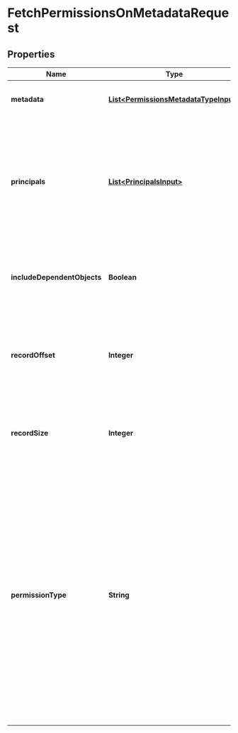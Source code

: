 

# FetchPermissionsOnMetadataRequest


## Properties

| Name | Type | Description | Notes |
|------------ | ------------- | ------------- | -------------|
|**metadata** | [**List&lt;PermissionsMetadataTypeInput&gt;**](PermissionsMetadataTypeInput.md) | GUID or name of the metadata object. |  |
|**principals** | [**List&lt;PrincipalsInput&gt;**](PrincipalsInput.md) | User or group objects for which you want to fetch permissions. If not specified, the API returns all users and groups that can access the specified metadata objects. |  [optional] |
|**includeDependentObjects** | **Boolean** | Indicates whether to fetch permissions of dependent metadata objects. |  [optional] |
|**recordOffset** | **Integer** | The starting record number from where the records should be included for each metadata type. |  [optional] |
|**recordSize** | **Integer** | The number of records that should be included for each metadata type. |  [optional] |
|**permissionType** | **String** | &lt;div&gt;Version: 10.3.0.cl or later &lt;/div&gt;  Specifies the type of permission. Valid values are:     EFFECTIVE - If the user permission to the metadata objects is granted by the privileges assigned to the groups to which they belong.     DEFINED - If a user or user group received access to metadata objects via object sharing by another user. |  [optional] |



